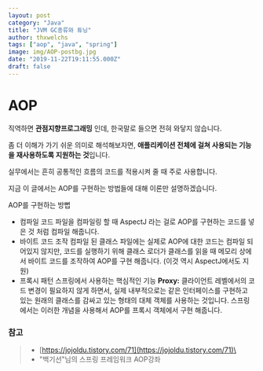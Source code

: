 ```yaml
---
layout: post
category: "Java"
title: "JVM GC종류와 튜닝"
author: thxwelchs
tags: ["aop", "java", "spring"]
image: img/AOP-postbg.jpg
date: "2019-11-22T19:11:55.000Z"
draft: false
---
```


# AOP

직역하면 **관점지향프로그래밍** 인데, 한국말로 들으면 전혀 와닿지 않습니다.

좀 더 이해가 가기 쉬운 의미로 해석해보자면, **애플리케이션 전체에 걸쳐 사용되는 기능을 재사용하도록 지원하는 것**입니다.

실무에서는 흔히 공통적인 흐름의 코드를 적용시켜 줄 때 주로 사용합니다.

지금 이 글에서는 AOP를 구현하는 방법들에 대해 이론만 설명하겠습니다.

AOP를 구현하는 방뻡

- 컴파일
코드 파일을 컴파일링 할 때 AspectJ 라는 걸로 AOP를 구현하는 코드를 넣은 것 처럼 컴파일 해줍니다.
- 바이트 코드 조작
컴파일 된 클래스 파일에는 실제로 AOP에 대한 코드는 컴파일 되어있지 않지만, 코드를 실행하기 위해 클래스 로더가 클래스를  읽을 때 메모리 상에서 바이트 코드를 조작하여 AOP를 구현 해줍니다. (이것 역시 AspectJ에서도 지원)
- 프록시 패턴
 스프링에서 사용하는 핵심적인 기능 
**Proxy:** 클라이언트 레벨에서의 코드 변경이 필요하지 않게 하면서, 실제 내부적으로는 같은 인터페이스를 구현하고 있는 원래의 클래스를 감싸고 있는 형태의 대체 객체를 사용하는 것입니다. 
스프링 에서는 이러한 개념을 사용해서  AOP를 프록시 객체에서 구현 해줍니다.

### 참고

> - [https://jojoldu.tistory.com/71](https://jojoldu.tistory.com/71)\
>  - "백기선"님의 스프링 프레임워크 AOP강좌